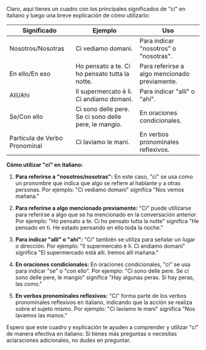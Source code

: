 Claro, aquí tienes un cuadro con los principales significados de "ci" en italiano y luego una breve explicación de cómo utilizarlo:

| Significado                 | Ejemplo                        | Uso                                      |
|-----------------------------|--------------------------------|------------------------------------------|
| Nosotros/Nosotras           | Ci vediamo domani.             | Para indicar "nosotros" o "nosotras".    |
| En ello/En eso              | Ho pensato a te. Ci ho pensato tutta la notte. | Para referirse a algo mencionado previamente. |
| Allí/Ahí                    | Il supermercato è lì. Ci andiamo domani. | Para indicar "allí" o "ahí".            |
| Se/Con ello                 | Ci sono delle pere. Se ci sono delle pere, le mangio. | En oraciones condicionales.             |
| Partícula de Verbo Pronominal | Ci laviamo le mani.            | En verbos pronominales reflexivos.       |

**Cómo utilizar "ci" en italiano:**

1. **Para referirse a "nosotros/nosotras":** En este caso, "ci" se usa como un pronombre que indica que algo se refiere al hablante y a otras personas. Por ejemplo: "Ci vediamo domani" significa "Nos vemos mañana."

2. **Para referirse a algo mencionado previamente:** "Ci" puede utilizarse para referirse a algo que se ha mencionado en la conversación anterior. Por ejemplo: "Ho pensato a te. Ci ho pensato tutta la notte" significa "He pensado en ti. He estado pensando en ello toda la noche."

3. **Para indicar "allí" o "ahí":** "Ci" también se utiliza para señalar un lugar o dirección. Por ejemplo: "Il supermercato è lì. Ci andiamo domani" significa "El supermercado está allí. Iremos allí mañana."

4. **En oraciones condicionales:** En oraciones condicionales, "ci" se usa para indicar "se" o "con ello". Por ejemplo: "Ci sono delle pere. Se ci sono delle pere, le mangio" significa "Hay algunas peras. Si hay peras, las como."

5. **En verbos pronominales reflexivos:** "Ci" forma parte de los verbos pronominales reflexivos en italiano, indicando que la acción se realiza sobre el sujeto mismo. Por ejemplo: "Ci laviamo le mani" significa "Nos lavamos las manos."

Espero que este cuadro y explicación te ayuden a comprender y utilizar "ci" de manera efectiva en italiano. Si tienes más preguntas o necesitas aclaraciones adicionales, no dudes en preguntar.